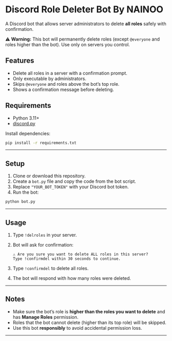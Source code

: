 
# Discord Role Deleter Bot By NAINOO

A Discord bot that allows server administrators to delete **all roles** safely with confirmation.  

⚠️ **Warning:** This bot will permanently delete roles (except `@everyone` and roles higher than the bot). Use only on servers you control.



## Features

- Delete all roles in a server with a confirmation prompt.
- Only executable by administrators.
- Skips `@everyone` and roles above the bot’s top role.
- Shows a confirmation message before deleting.



## Requirements

- Python 3.11+
- [discord.py](https://pypi.org/project/discord.py/)

Install dependencies:

```bash
pip install -r requirements.txt
````

---

## Setup

1. Clone or download this repository.
2. Create a `bot.py` file and copy the code from the bot script.
3. Replace `"YOUR_BOT_TOKEN"` with your Discord bot token.
4. Run the bot:

```bash
python bot.py
```

---

## Usage

1. Type `!delroles` in your server.
2. Bot will ask for confirmation:

   ```
   ⚠️ Are you sure you want to delete ALL roles in this server?
   Type !confirmdel within 30 seconds to continue.
   ```
3. Type `!confirmdel` to delete all roles.
4. The bot will respond with how many roles were deleted.

---

## Notes

* Make sure the bot’s role is **higher than the roles you want to delete** and has **Manage Roles** permission.
* Roles that the bot cannot delete (higher than its top role) will be skipped.
* Use this bot **responsibly** to avoid accidental permission loss.

---

